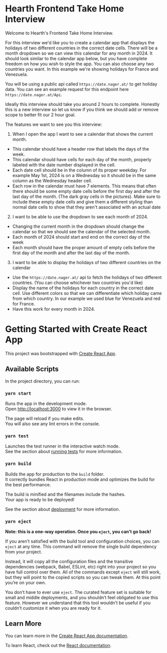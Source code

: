 # Hearth Frontend Take Home Interview
Welcome to Hearth's Frontend Take Home Interview. 

For this interview we'd like you to create a calendar app that displays the holidays of two different countries in the correct date cells. There will be a month dropdown so we can view this calendar for any month in 2024. It should look similar to the calendar app below, but you have complete freedom on how you wish to style the app. You can also choose any two countries you want. In this example we're showing holidays for France and Venezuela.



You will be using a public api called `https://date.nager.at/` to get holiday data. You can see an example request for this endpoint here `https://date.nager.at/Api`. 


Ideally this interview should take you around 2 hours to complete. Honestly this is a new interview so let us know if you think we should add or remove scope to better fit our 2 hour goal.

The features we want to see you this interview:
1. When I open the app I want to see a calendar that shows the current month. 
* This calendar should have a header row that labels the days of the week. 
* This calendar should have cells for each day of the month, properly labeled with the date number displayed in the cell. 
* Each date cell should be in the column of its proper weekday. For example May 1st, 2024 is on a Wednesday so it should be in the same column as the Wednesday header cell.
* Each row in the calendar must have 7 elements. This means that often there should be some empty date cells before the first day and after the last day of the month. (The dark gray cells in the pictures). Make sure to include these empty date cells and give them a different styling than normal date cells to show that they aren't associated with an actual date

2. I want to be able to use the dropdown to see each month of 2024.
* Changing the current month in the dropdown should change the calendar so that we should see the calendar of the selected month.
* Each month of 2024 should start and end on the correct day of the week
* Each month should have the proper amount of empty cells before the first day of the month and after the last day of the month.

3. I want to be able to display the holidays of two different countries on the calendar
* Use the `https://date.nager.at/` api to fetch the holidays of two different countries. (You can choose whichever two countries you'd like)
* Display the name of the holidays for each country in the correct date cell. Use different colors so that we can differentiate which holiday came from which country. In our example we used blue for Venezuela and red for France.
* Have this work for every month in 2024. 


# Getting Started with Create React App

This project was bootstrapped with [Create React App](https://github.com/facebook/create-react-app).

## Available Scripts

In the project directory, you can run:

### `yarn start`

Runs the app in the development mode.\
Open [http://localhost:3000](http://localhost:3000) to view it in the browser.

The page will reload if you make edits.\
You will also see any lint errors in the console.

### `yarn test`

Launches the test runner in the interactive watch mode.\
See the section about [running tests](https://facebook.github.io/create-react-app/docs/running-tests) for more information.

### `yarn build`

Builds the app for production to the `build` folder.\
It correctly bundles React in production mode and optimizes the build for the best performance.

The build is minified and the filenames include the hashes.\
Your app is ready to be deployed!

See the section about [deployment](https://facebook.github.io/create-react-app/docs/deployment) for more information.

### `yarn eject`

**Note: this is a one-way operation. Once you `eject`, you can’t go back!**

If you aren’t satisfied with the build tool and configuration choices, you can `eject` at any time. This command will remove the single build dependency from your project.

Instead, it will copy all the configuration files and the transitive dependencies (webpack, Babel, ESLint, etc) right into your project so you have full control over them. All of the commands except `eject` will still work, but they will point to the copied scripts so you can tweak them. At this point you’re on your own.

You don’t have to ever use `eject`. The curated feature set is suitable for small and middle deployments, and you shouldn’t feel obligated to use this feature. However we understand that this tool wouldn’t be useful if you couldn’t customize it when you are ready for it.

## Learn More

You can learn more in the [Create React App documentation](https://facebook.github.io/create-react-app/docs/getting-started).

To learn React, check out the [React documentation](https://reactjs.org/).
